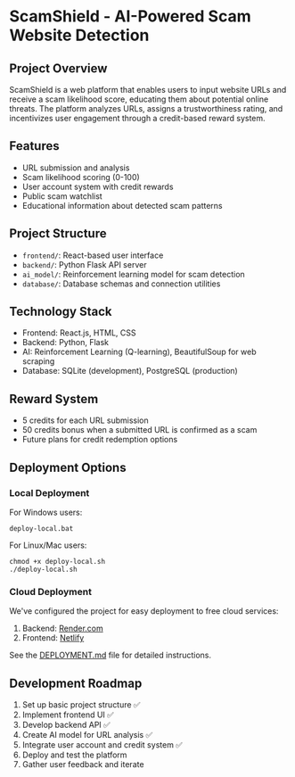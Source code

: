 # ScamShield - AI-Powered Scam Website Detection

## Project Overview
ScamShield is a web platform that enables users to input website URLs and receive a scam likelihood score, educating them about potential online threats. The platform analyzes URLs, assigns a trustworthiness rating, and incentivizes user engagement through a credit-based reward system.

## Features
- URL submission and analysis
- Scam likelihood scoring (0-100)
- User account system with credit rewards
- Public scam watchlist
- Educational information about detected scam patterns

## Project Structure
- `frontend/`: React-based user interface
- `backend/`: Python Flask API server
- `ai_model/`: Reinforcement learning model for scam detection
- `database/`: Database schemas and connection utilities

## Technology Stack
- Frontend: React.js, HTML, CSS
- Backend: Python, Flask
- AI: Reinforcement Learning (Q-learning), BeautifulSoup for web scraping
- Database: SQLite (development), PostgreSQL (production)

## Reward System
- 5 credits for each URL submission
- 50 credits bonus when a submitted URL is confirmed as a scam
- Future plans for credit redemption options

## Deployment Options

### Local Deployment
For Windows users:
```
deploy-local.bat
```

For Linux/Mac users:
```
chmod +x deploy-local.sh
./deploy-local.sh
```

### Cloud Deployment
We've configured the project for easy deployment to free cloud services:

1. Backend: [Render.com](https://render.com/)
2. Frontend: [Netlify](https://netlify.com/)

See the [DEPLOYMENT.md](DEPLOYMENT.md) file for detailed instructions.

## Development Roadmap
1. Set up basic project structure ✅
2. Implement frontend UI ✅
3. Develop backend API ✅
4. Create AI model for URL analysis ✅
5. Integrate user account and credit system ✅
6. Deploy and test the platform
7. Gather user feedback and iterate